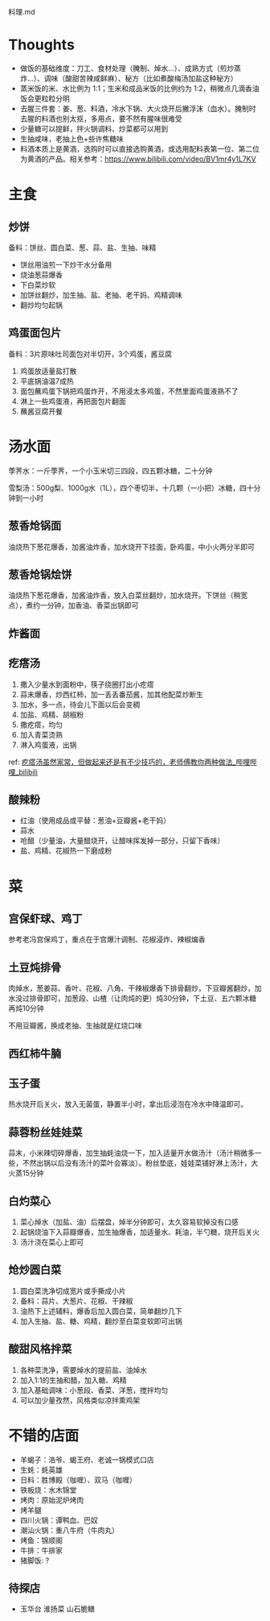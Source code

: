 料理.md

# Thoughts

- 做饭的基础维度：刀工、食材处理（腌制、焯水…）、成熟方式（煎炒蒸炸…）、调味（酸甜苦辣咸鲜麻）、秘方（比如煮酸梅汤加盐这种秘方）
- 蒸米饭的米、水比例为 1:1；生米和成品米饭的比例约为 1:2，稍微点几滴香油饭会更粒粒分明
- 去腥三件套：姜、葱、料酒，冷水下锅、大火烧开后撇浮沫（血水）。腌制时去腥的料酒也别太抠，多用点，要不然有腥味很难受
- 少量糖可以提鲜，拌火锅调料、炒菜都可以用到
- 生抽咸味，老抽上色+些许焦糖味
- 料酒本质上是黄酒，选购时可以直接选购黄酒，或选用配料表第一位、第二位为黄酒的产品。相关参考：https://www.bilibili.com/video/BV1mr4y1L7KV 

# 主食

## 炒饼

备料：饼丝、圆白菜、葱、蒜、盐、生抽、味精

- 饼丝用油煎一下炒干水分备用
- 烧油葱蒜爆香
- 下白菜炒软
- 加饼丝翻炒，加生抽、盐、老抽、老干妈、鸡精调味
- 翻炒均匀起锅

## 鸡蛋面包片

备料：3片原味吐司面包对半切开，3个鸡蛋，酱豆腐

1. 鸡蛋放适量盐打散
2. 平底锅油温7成热
3. 面包蘸鸡蛋下锅把鸡蛋炸开，不用浸太多鸡蛋，不然里面鸡蛋液熟不了
4. 淋上一些鸡蛋液，再把面包片翻面
5. 蘸酱豆腐开餐

# 汤水面

荸荠水：一斤荸荠，一个小玉米切三四段，四五颗冰糖，二十分钟

雪梨汤：500g梨、1000g水（1L），四个枣切半，十几颗（一小把）冰糖，四十分钟到一小时

## 葱香炝锅面

油烧热下葱花爆香，加酱油炸香，加水烧开下挂面，卧鸡蛋，中小火两分半即可

## 葱香炝锅烩饼

油烧热下葱花爆香，加酱油炸香，放入白菜丝翻炒，加水烧开。下饼丝（稍宽点），煮约一分钟，加香油、香菜出锅即可

## 炸酱面

## 疙瘩汤

1. 撒入少量水到面粉中，筷子绕圈打出小疙瘩
2. 蒜末爆香，炒西红柿，加一丢丢番茄酱，加其他配菜炒断生
3. 加水，多一点，待会儿下面以后会变稠
4. 加盐、鸡精、胡椒粉
5. 撒疙瘩，均匀
6. 加入青菜烫熟
7. 淋入鸡蛋液，出锅

ref: [疙瘩汤虽然家常，但做起来还是有不少技巧的，老师傅教你两种做法_哔哩哔哩_bilibili](https://www.bilibili.com/video/BV1vm4y1A7Gv/?spm_id_from=333.337.search-card.all.click&vd_source=f75eec00741a230b950f46b4337a36c5)

## 酸辣粉

- 红油（使用成品或平替：葱油+豆瓣酱+老干妈）
- 蒜水
- 呛醋（少量油，大量醋烧开，让醋味挥发掉一部分，只留下香味）
- 盐、鸡精、花椒热一下磨成粉

# 菜

## 宫保虾球、鸡丁

参考老冯宫保鸡丁，重点在于宫爆汁调制、花椒浸炸、辣椒煸香

## 土豆炖排骨

肉焯水，葱姜蒜、香叶、花椒、八角、干辣椒爆香下排骨翻炒，下豆瓣酱翻炒，加水没过排骨即可，加葱段、山楂（让肉炖的更）炖30分钟，下土豆、五六颗冰糖再炖10分钟

不用豆瓣酱，换成老抽、生抽就是红烧口味

## 西红柿牛腩

## 玉子蛋

热水烧开后关火，放入无菌蛋，静置半小时，拿出后浸泡在冷水中降温即可。

## 蒜蓉粉丝娃娃菜

蒜末，小米辣切碎爆香，加生抽蚝油烧一下，加入适量开水做汤汁（汤汁稍微多一些，不然出锅以后没有汤汁的菜叶会寡淡）。粉丝垫底，娃娃菜铺好淋上汤汁，大火蒸15分钟

## 白灼菜心

1. 菜心焯水（加盐、油）后摆盘，焯半分钟即可，太久容易软掉没有口感
2. 起锅烧油下入蒜瓣爆香，加生抽爆香，加适量水、耗油，半勺糖，烧开后关火
3. 汤汁浇在菜心上即可

## 炝炒圆白菜

1. 圆白菜洗净切成宽片或手撕成小片
2. 备料：蒜片、大葱片、花椒、干辣椒
3. 油热下上述辅料，爆香后加入圆白菜，简单翻炒几下
4. 加入生抽、盐、糖、鸡精，翻炒至白菜变软即可出锅

## 酸甜风格拌菜

1. 各种菜洗净，需要焯水的提前盐、油焯水
2. 加入1:1的生抽和醋，加入糖、鸡精
3. 加入基础调味：小葱段、香菜、洋葱，搅拌均匀
4. 可以加少量孜然，风格类似凉拌熏鸡架

# 不错的店面

- 羊蝎子：浩爷、蝎王府、老诚一锅模式口店
- 生蚝：蚝英雄
- 日料：胜博殿（咖喱）、双马（咖喱）
- 铁板烧：水木锦堂
- 烤肉：原始泥炉烤肉
- 烤羊腿
- 四川火锅：谭鸭血、巴奴
- 潮汕火锅：重八牛府（牛肉丸）
- 烤鱼：锦顺阁
- 牛排：牛排家
- 猪脚饭: ?

## 待探店

- 玉华台 淮扬菜 山石脆鳝
